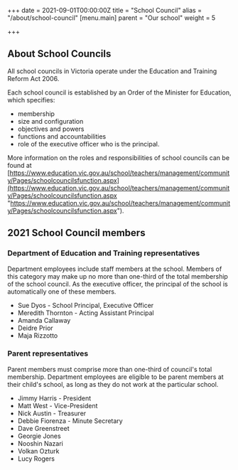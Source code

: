+++
date = 2021-09-01T00:00:00Z
title = "School Council"
alias = "/about/school-council"
[menu.main]
parent = "Our school"
weight = 5

+++
## About School Councils

All school councils in Victoria operate under the Education and Training Reform Act 2006.

Each school council is established by an Order of the Minister for Education, which specifies:

* membership
* size and configuration
* objectives and powers
* functions and accountabilities
* role of the executive officer who is the principal.

More information on the roles and responsibilities of school councils can be found at [https://www.education.vic.gov.au/school/teachers/management/community/Pages/schoolcouncilsfunction.aspx](https://www.education.vic.gov.au/school/teachers/management/community/Pages/schoolcouncilsfunction.aspx "https://www.education.vic.gov.au/school/teachers/management/community/Pages/schoolcouncilsfunction.aspx").

## 2021 School Council members

### Department of Education and Training representatives

Department employees include staff members at the school. Members of this category may make up no more than one-third of the total membership of the school council. As the executive officer, the principal of the school is automatically one of these members.

* Sue Dyos - School Principal, Executive Officer
* Meredith Thornton - Acting Assistant Principal
* Amanda Callaway
* Deidre Prior
* Maja Rizzotto

### Parent representatives

Parent members must comprise more than one-third of council's total membership. Department employees are eligible to be parent members at their child's school, as long as they do not work at the particular school.

* Jimmy Harris - President
* Matt West - Vice-President
* Nick Austin - Treasurer
* Debbie Fiorenza - Minute Secretary
* Dave Greenstreet
* Georgie Jones
* Nooshin Nazari
* Volkan Ozturk
* Lucy Rogers
